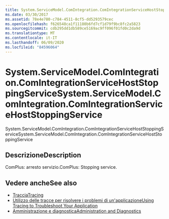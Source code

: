 ```yaml
---
title: System.ServiceModel.ComIntegration.ComIntegrationServiceHostStoppingService
ms.date: 03/30/2017
ms.assetid: 78e4e780-c784-4511-8cf5-dd5293579cec
ms.openlocfilehash: f626548ca1f11180b6fd7cf1d79f9bc8fc2a5823
ms.sourcegitcommit: cdb295dd1db589ce5169ac9ff096f01fd0c2da9d
ms.translationtype: MT
ms.contentlocale: it-IT
ms.lasthandoff: 06/09/2020
ms.locfileid: "84596064"
---
```

# <a name="systemservicemodelcomintegrationcomintegrationservicehoststoppingservice"></a><span data-ttu-id="fb4d4-102">System.ServiceModel.ComIntegration.ComIntegrationServiceHostStoppingService</span><span class="sxs-lookup"><span data-stu-id="fb4d4-102">System.ServiceModel.ComIntegration.ComIntegrationServiceHostStoppingService</span></span>
<span data-ttu-id="fb4d4-103">System.ServiceModel.ComIntegration.ComIntegrationServiceHostStoppingService</span><span class="sxs-lookup"><span data-stu-id="fb4d4-103">System.ServiceModel.ComIntegration.ComIntegrationServiceHostStoppingService</span></span>  
  
## <a name="description"></a><span data-ttu-id="fb4d4-104">Descrizione</span><span class="sxs-lookup"><span data-stu-id="fb4d4-104">Description</span></span>  
 <span data-ttu-id="fb4d4-105">ComPlus: arresto servizio.</span><span class="sxs-lookup"><span data-stu-id="fb4d4-105">ComPlus: Stopping service.</span></span>  
  
## <a name="see-also"></a><span data-ttu-id="fb4d4-106">Vedere anche</span><span class="sxs-lookup"><span data-stu-id="fb4d4-106">See also</span></span>

- [<span data-ttu-id="fb4d4-107">Traccia</span><span class="sxs-lookup"><span data-stu-id="fb4d4-107">Tracing</span></span>](index.md)
- [<span data-ttu-id="fb4d4-108">Utilizzo delle tracce per risolvere i problemi di un'applicazione</span><span class="sxs-lookup"><span data-stu-id="fb4d4-108">Using Tracing to Troubleshoot Your Application</span></span>](using-tracing-to-troubleshoot-your-application.md)
- [<span data-ttu-id="fb4d4-109">Amministrazione e diagnostica</span><span class="sxs-lookup"><span data-stu-id="fb4d4-109">Administration and Diagnostics</span></span>](../index.md)
